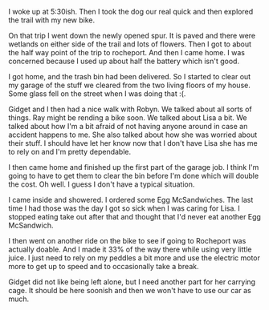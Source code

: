 I woke up at 5:30ish. Then I took the dog our real quick and then explored the trail with my new bike. 

On that trip I went down the newly opened spur. It is paved and there were wetlands on either side of the trail and lots of flowers. Then I got to about the half way point of the trip to rocheport. And then I came home. I was concerned because I used up about half the battery which isn't good. 

I got home, and the trash bin had been delivered. So I started to clear out my garage of the stuff we cleared from the two living floors of my house. Some glass fell on the street when I was doing that :(. 

Gidget and I then had a nice walk with Robyn. We talked about all sorts of things. Ray might be rending a bike soon. We talked about Lisa a bit. We talked about how I'm a bit afraid of not having anyone around in case an accident happens to me. She also talked about how she was worried about their stuff. I should have let her know now that I don't have Lisa she has me to rely on and I'm pretty dependable. 

I then came home and finished up the first part of the garage job. I think I'm going to have to get them to clear the bin before I'm done which will double the cost. Oh well. I guess I don't have a typical situation. 

I came inside and showered. I ordered some Egg McSandwiches. The last time I had those was the day I got so sick when I was caring for Lisa. I stopped eating take out after that and thought that I'd never eat another Egg McSandwich. 

I then went on another ride on the bike to see if going to Rocheport was actually doable. And I made it 33% of the way there while using very little juice. I just need to rely on my peddles a bit more and use the electric motor more to get up to speed and to occasionally take a break. 

Gidget did not like being left alone, but I need another part for her carrying cage. It should be here soonish and then we won't have to use our car as much.
